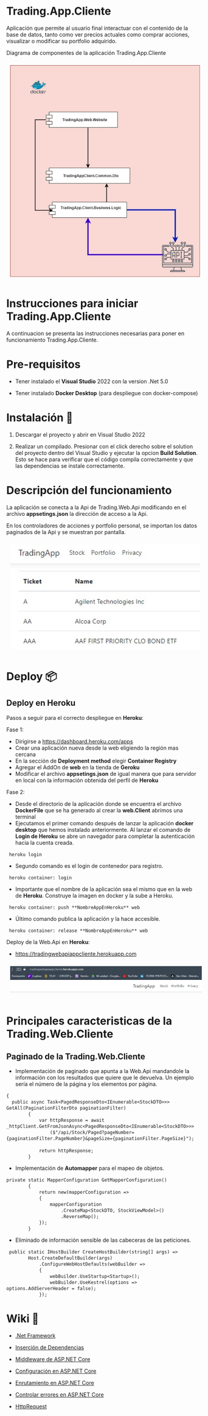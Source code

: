 # Trading.App.Cliente
Aplicación que permite al usuario final interactuar con el contenido de la base de datos, tanto como ver precios actuales como comprar acciones, visualizar o modificar su portfolio adquirido.

Diagrama de componentes de la aplicación Trading.App.Cliente

<img style="padding: 10px" src="./Docs/cliente.jpg" alt="drawing" width="500px"/>
 
# Instrucciones para iniciar Trading.App.Cliente

A continuacion se presenta las instrucciones necesarias para poner en funcionamiento Trading.App.Cliente.

# Pre-requisitos

- Tener instalado el **Visual Studio** 2022 con la version .Net 5.0

- Tener instalado **Docker Desktop** (para despliegue con docker-compose)

# Instalación 🔧

1) Descargar el proyecto y abrir en Visual Studio 2022

2) Realizar un compilado. Presionar con el click derecho sobre el solution del proyecto dentro del Visual Studio y ejecutar la opcion **Build Solution**.
   Esto se hace para verificar que el código compila correctamente y que las dependencias se instale correctamente.

# Descripción del funcionamiento
La aplicación se conecta a la Api de Trading.Web.Api modificando en el archivo **appsetings.json** la dirección de acceso a la Api.

En los controladores de acciones y portfolio personal, se importan los datos paginados de la Api y se muestran por pantalla.

<img style="padding: 10px" src="./Docs/88.jpg" alt="drawing" width="500px"/>

# Deploy 📦
## Deploy en Heroku
Pasos a seguir para el correcto despliegue en **Heroku**:

Fase 1:
- Dirigirse a https://dashboard.heroku.com/apps
- Crear una aplicación nueva desde la web eligiendo la región mas cercana
- En la sección de **Deployment method** elegir **Container Registry**
- Agregar el AddOn de **web** en la tienda de **Geroku**
- Modificar el archivo **appsetings.json** de igual manera que para servidor en local con la información obtenida del perfil de **Heroku**

Fase 2:
-  Desde el directorio de la aplicación donde se encuentra el archivo **DockerFile** que se ha generado al crear la **web.Client** abrimos una terminal
-  Ejecutamos el primer comando después de lanzar la aplicación **docker desktop** que hemos instalado anteriormente.
Al lanzar el comando de **Login de Heroku** se abre un navegador para completar la autenticación hacia la cuenta creada.
```
 heroku login
```
- Segundo comando es el login de contenedor para registro.
```
 heroku container: login
```
- Importante que el nombre de la aplicación sea el mismo que en la web de **Heroku**. Construye la imagen en docker y la sube a Heroku.
```
 heroku container: push **NombreAppEnHeroku** web
```
- Último comando publica la aplicación y la hace accesible.
```
 heroku container: release **NombreAppEnHeroku** web
```
Deploy de la Web.Api en **Heroku**:
- https://tradingwebapiappcliente.herokuapp.com

<img style="padding: 10px" src="./Docs/99.jpg" alt="drawing"/>

# Principales caracteristicas de la Trading.Web.Cliente

## Paginado de la Trading.Web.Cliente
- Implementación de paginado que apunta a la Web.Api mandandole la información con los resultados que quiere que le devuelva. Un ejemplo sería el número de la página y los elementos por página.

```
{
  public async Task<PagedResponseDto<IEnumerable<StockDTO>>> GetAll(PaginationFilterDto paginationFilter) 
        {
            var httpResponse = await _httpClient.GetFromJsonAsync<PagedResponseDto<IEnumerable<StockDTO>>>
                ($"/api/Stock/Paged?pageNumber={paginationFilter.PageNumber}&pageSize={paginationFilter.PageSize}");
            
            return httpResponse;
        }
```
- Implementación de **Automapper** para el mapeo de objetos.

```
private static MapperConfiguration GetMapperConfiguration()
        {
            return new(mapperConfiguration =>
            {                
                mapperConfiguration
                    .CreateMap<StockDTO, StockViewModel>()
                    .ReverseMap();        
            });
        }
```
- Eliminado de información sensible de las cabeceras de las peticiones.
```
 public static IHostBuilder CreateHostBuilder(string[] args) =>
        Host.CreateDefaultBuilder(args)
            .ConfigureWebHostDefaults(webBuilder =>
            {
                webBuilder.UseStartup<Startup>();
                webBuilder.UseKestrel(options => options.AddServerHeader = false);
            });
```

# Wiki 📖

* [.Net Framework](https://docs.microsoft.com/es-es/dotnet/framework/get-started/)
* [Inserción de Dependencias](https://docs.microsoft.com/es-es/aspnet/core/fundamentals/dependency-injection?view=aspnetcore-6.0)
* [Middleware de ASP.NET Core](https://docs.microsoft.com/es-es/aspnet/core/fundamentals/middleware/?view=aspnetcore-6.0) 

* [Configuración en ASP.NET Core](https://docs.microsoft.com/es-es/aspnet/core/fundamentals/configuration/?view=aspnetcore-6.0)
* [Enrutamiento en ASP.NET Core](https://docs.microsoft.com/es-es/aspnet/core/fundamentals/routing?view=aspnetcore-6.0)
* [Controlar errores en ASP.NET Core](https://docs.microsoft.com/es-es/aspnet/core/fundamentals/error-handling?view=aspnetcore-6.0)
* [HttpRequest](https://docs.microsoft.com/es-es/aspnet/core/fundamentals/http-requests?view=aspnetcore-6.0)

  